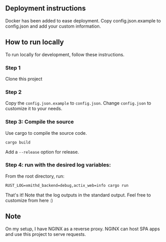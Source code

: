 ## Deployment instructions
Docker has been added to ease deployment.
Copy config.json.example to config.json and add your custom information.

## How to run locally
To run locally for development, follow these instructions.

### Step 1
Clone this project

### Step 2
Copy the `config.json.example` to `config.json`. Change `config.json` to customize it to your needs.

### Step 3: Compile the source
Use cargo to compile the source code.
```
cargo build
```
Add a `--release` option for release.

### Step 4: run with the desired log variables:
From the root directory, run:
```
RUST_LOG=xmithd_backend=debug,actix_web=info cargo run
```

That's it!
Note that the log outputs in the standard output.
Feel free to customize from here :)

## Note
On my setup, I have NGINX as a reverse proxy. NGINX can host SPA apps and use this project to serve requests.
